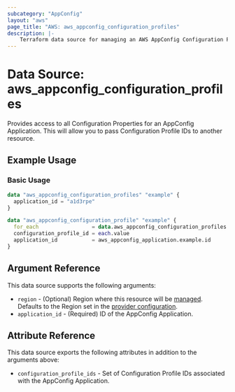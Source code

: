 ```yaml
---
subcategory: "AppConfig"
layout: "aws"
page_title: "AWS: aws_appconfig_configuration_profiles"
description: |-
    Terraform data source for managing an AWS AppConfig Configuration Profiles.
---
```


# Data Source: aws_appconfig_configuration_profiles

Provides access to all Configuration Properties for an AppConfig Application. This will allow you to pass Configuration
Profile IDs to another resource.

## Example Usage

### Basic Usage

```terraform
data "aws_appconfig_configuration_profiles" "example" {
  application_id = "a1d3rpe"
}

data "aws_appconfig_configuration_profile" "example" {
  for_each                 = data.aws_appconfig_configuration_profiles.example.configuration_profile_ids
  configuration_profile_id = each.value
  application_id           = aws_appconfig_application.example.id
}
```

## Argument Reference

This data source supports the following arguments:

* `region` - (Optional) Region where this resource will be [managed](https://docs.aws.amazon.com/general/latest/gr/rande.html#regional-endpoints). Defaults to the Region set in the [provider configuration](https://registry.terraform.io/providers/hashicorp/aws/latest/docs#aws-configuration-reference).
* `application_id` - (Required) ID of the AppConfig Application.

## Attribute Reference

This data source exports the following attributes in addition to the arguments above:

* `configuration_profile_ids` - Set of Configuration Profile IDs associated with the AppConfig Application.
